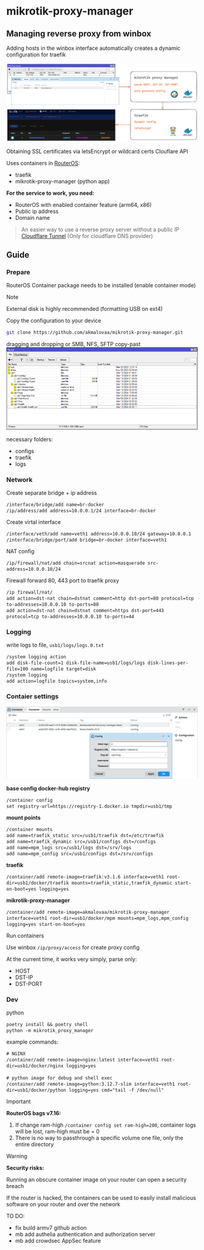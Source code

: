 # mikrotik-proxy-manager

## Managing reverse proxy from winbox

Adding hosts in the winbox interface automatically creates a dynamic configuration for traefik

![scheme](./images/scheme.excalidraw.png)

Obtaining SSL certificates via letsEncrypt or wildcard certs Clouflare API


Uses containers in [RouterOS](https://help.mikrotik.com/docs/display/ROS/Container):
- traefik
- mikrotik-proxy-manager (python app) 

**For the service to work, you need:**
- RouterOS with enabled container feature (arm64, x86)
- Public ip address
- Domain name

> An easier way to use a reverse proxy server without a public IP [Cloudflare Tunnel](https://developers.cloudflare.com/cloudflare-one/connections/connect-networks/) (Only for cloudflare DNS provider)

## Guide

### Prepare
RouterOS Container package needs to be installed (enable container mode)

> [!NOTE]  
> External disk is highly recommended (formatting USB on ext4)

Copy the configuration to your device
```bash
git clone https://github.com/akmalovaa/mikrotik-proxy-manager.git 
```
dragging and dropping or SMB, NFS, SFTP copy-past
![files](./images/files.png)

necessary folders:
- configs
- traefik
- logs

### Network
Create separate bridge + ip address 
```routeros
/interface/bridge/add name=br-docker
/ip/address/add address=10.0.0.1/24 interface=br-docker
```
Create virtal interface
```routeros
/interface/veth/add name=veth1 address=10.0.0.10/24 gateway=10.0.0.1
/interface/bridge/port/add bridge=br-docker interface=veth1
```
NAT config
```routeros
/ip/firewall/nat/add chain=srcnat action=masquerade src-address=10.0.0.10/24
```

Firewall forward 80, 443 port to traefik proxy
```routeros
/ip firewall/nat/
add action=dst-nat chain=dstnat comment=http dst-port=80 protocol=tcp to-addresses=10.0.0.10 to-ports=80
add action=dst-nat chain=dstnat comment=https dst-port=443 protocol=tcp to-addresses=10.0.0.10 to-ports=44
```

### Logging

write logs to file, `usb1/logs/logs.0.txt`
```routeros
/system logging action
add disk-file-count=1 disk-file-name=usb1/logs/logs disk-lines-per-file=100 name=logfile target=disk
/system logging
add action=logfile topics=system,info
```


### Contaier settings

![containers](./images/containers.png)

**base config docker-hub registry**
```routeros
/container config
set registry-url=https://registry-1.docker.io tmpdir=usb1/tmp
```

**mount points**
```routeros
/container mounts
add name=traefik_static src=/usb1/traefik dst=/etc/traefik
add name=traefik_dynamic src=/usb1/configs dst=/configs
add name=mpm_logs src=/usb1/logs dst=/srv/logs
add name=mpm_config src=/usb1/configs dst=/srv/configs
```

**traefik**
```routeros
/container/add remote-image=traefik:v3.1.6 interface=veth1 root-dir=usb1/docker/traefik mounts=traefik_static,traefik_dynamic start-on-boot=yes logging=yes
```

**mikrotik-proxy-manager**
```routeros
/container/add remote-image=akmalovaa/mikrotik-proxy-manager interface=veth1 root-dir=usb1/docker/mpm mounts=mpm_logs,mpm_config logging=yes start-on-boot=yes
```

Run containers 

Use winbox `/ip/proxy/access` for create proxy config

At the current time, it works very simply, parse only:
- HOST
- DST-IP
- DST-PORT


### Dev 

python
```
poetry install && poetry shell
python -m mikrotik_proxy_manager
```


example commands:
```shell
# NGINX
/container/add remote-image=nginx:latest interface=veth1 root-dir=usb1/docker/nginx logging=yes

# python image for debug and shell exec
/container/add remote-image=python:3.12.7-slim interface=veth1 root-dir=usb1/docker/python logging=yes cmd="tail -f /dev/null"
```

> [!IMPORTANT] 
> **RouterOS bags v7.16:**
> 1. If change ram-high `/container config set ram-high=200`, container logs will be lost, ram-high must be = 0
> 2. There is no way to passthrough a specific volume one file, only the entire directory
>

> [!WARNING]  
> **Security risks:**
> 
> Running an obscure container image on your router can open a security breach
> 
> If the router is hacked, the containers can be used to easily install malicious software on your router and over the network

TO DO:
- fix build armv7 github action
- mb add authelia authentication and authorization server
- mb add crowdsec AppSec feature
